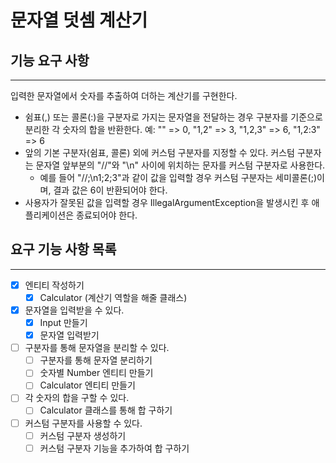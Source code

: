 # 문자열 덧셈 계산기

## 기능 요구 사항
___
입력한 문자열에서 숫자를 추출하여 더하는 계산기를 구현한다.

- 쉼표(,) 또는 콜론(:)을 구분자로 가지는 문자열을 전달하는 경우 구분자를 기준으로 분리한 각 숫자의 합을 반환한다.
예: "" => 0, "1,2" => 3, "1,2,3" => 6, "1,2:3" => 6
- 앞의 기본 구분자(쉼표, 콜론) 외에 커스텀 구분자를 지정할 수 있다. 커스텀 구분자는 문자열 앞부분의 "//"와 "\n" 사이에 위치하는 문자를 커스텀 구분자로 사용한다.
  - 예를 들어 "//;\n1;2;3"과 같이 값을 입력할 경우 커스텀 구분자는 세미콜론(;)이며, 결과 값은 6이 반환되어야 한다.
- 사용자가 잘못된 값을 입력할 경우 IllegalArgumentException을 발생시킨 후 애플리케이션은 종료되어야 한다.

## 요구 기능 사항 목록
___
- [x] 엔티티 작성하기
  - [x] Calculator (계산기 역할을 해줄 클래스)
- [x] 문자열을 입력받을 수 있다.
  - [x] Input 만들기
  - [x] 문자열 입력받기
- [ ] 구분자를 통해 문자열을 분리할 수 있다.
  - [ ] 구분자를 통해 문자열 분리하기
  - [ ] 숫자별 Number 엔티티 만들기
  - [ ] Calculator 엔티티 만들기
- [ ] 각 숫자의 합을 구할 수 있다.
  - [ ] Calculator 클래스를 통해 합 구하기
- [ ] 커스텀 구분자를 사용할 수 있다.
  - [ ] 커스텀 구분자 생성하기
  - [ ] 커스텀 구분자 기능을 추가하여 합 구하기
